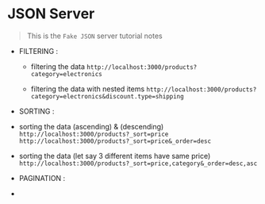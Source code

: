 # JSON Server
> This is the ` Fake JSON ` server tutorial notes 

- FILTERING : 
  - filtering the data 
  ` http://localhost:3000/products?category=electronics `

  - filtering the data with nested items 
  ` http://localhost:3000/products?category=electronics&discount.type=shipping `


- SORTING :
- sorting the data (ascending) & (descending)
` http://localhost:3000/products?_sort=price `
` http://localhost:3000/products?_sort=price&_order=desc `

- sorting the data (let say 3 different items have same price)
` http://localhost:3000/products?_sort=price,category&_order=desc,asc `


- PAGINATION :
- 
